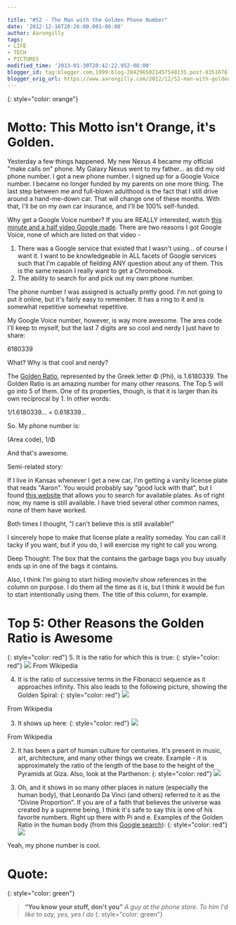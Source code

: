 ```yaml
---

title: "#52 - The Man with the Golden Phone Number"
date: '2012-12-16T20:26:00.001-08:00'
author: Aarongilly
tags:
- LIFE
- TECH
- PICTURES
modified_time: '2013-01-30T20:42:22.952-08:00'
blogger_id: tag:blogger.com,1999:blog-2842965021457548135.post-835167670809775954
blogger_orig_url: https://www.aarongilly.com/2012/12/52-man-with-golden-phone-number.html
---
```


{: style="color: orange"}
# Motto: This Motto isn't Orange, it's Golden.

Yesterday a few things happened. My new Nexus 4 became my official "make calls on" phone. My Galaxy Nexus went to my father... as did my old phone number. I got a new phone number. I signed up for a Google Voice number. I became no longer funded by my parents on one more thing. The last step between me and full-blown adulthood is the fact that I still drive around a hand-me-down car. That will change one of these months. With that, I'll be on my own car insurance, and I'll be 100% self-funded.

Why get a Google Voice number? If you are REALLY  interested, watch [this minute and a half video Google made](https://www.youtube.com/watch?feature=player_embedded&v=cOZU7BOeQ58). There are two reasons I got Google Voice, none of which are listed on that video -
1. There was a Google service that existed that I wasn't using... of course I want it. I want to be knowledgeable in ALL facets of Google services such that I'm capable of fielding ANY question about any of them. This is the same reason I really want to get a Chromebook. 
2. The ability to search for and pick out my own phone number. 

The phone number I was assigned is actually pretty good. I'm not going to put it online, but it's fairly easy to remember. It has a ring to it and is somewhat repetitive somewhat repetitive. 

My Google Voice number, however, is way more awesome. The area code I'll keep to myself, but the last 7 digits are so cool and nerdy I just have to share:

6180339

What? Why is that cool and nerdy?

The [Golden Ratio](http://en.wikipedia.org/wiki/Golden_ratio), represented by the Greek letter Φ (Phi), is 1.6180339. The Golden Ratio is an amazing number for many other reasons. The Top 5 will go into 5 of them. One of its properties, though, is that it is larger than its own reciprocal by 1. In other words:

1/1.6180339... = 0.618339...

So. My phone number is:

(Area code), 1/Φ

And that's awesome.

Semi-related story:

If I live in Kansas whenever I get a new car, I'm getting a vanity license plate that reads "Aaron". You would probably say "good luck with that", but I found [this website](https://www.kdor.org/personalizedplatelookup/Default.aspx) that allows you to search for available plates. As of right now, my name is still available. I have tried several other common names, none of them have worked.

Both times I thought, "I can't believe this is still available!"

I sincerely hope to make that license plate a reality someday. You can call it tacky if you want, but if you do, I will exercise my right to call you wrong. 

Deep Thought: The box that the contains the garbage bags you buy usually ends up in one of the bags it contains. 

Also, I think I'm going to start hiding movie/tv show references in the column on purpose. I do them all the time as it is, but I think it would be fun to start intentionally using them. The title of this column, for example.

# Top 5: Other Reasons the Golden Ratio is Awesome
{: style="color: red"}
5. It is the ratio for which this is true:
{: style="color: red"}
![](http://upload.wikimedia.org/wikipedia/commons/4/44/Golden_ratio_line.svg)
From Wikipedia

4. It is the ratio of successive terms in the Fibonacci sequence as it approaches infinity. This also leads to the following picture, showing the Golden Spiral:
{: style="color: red"}
![](http://upload.wikimedia.org/wikipedia/commons/9/93/Fibonacci_spiral_34.svg)

From Wikipedia

3. It shows up here:
{: style="color: red"}
![](http://upload.wikimedia.org/wikipedia/commons/3/30/Pentagram-phi.svg)

From Wikipedia

2. It has been a part of human culture for centuries. It's present in music, art, architecture, and many other things we create. Example - it is approximately the ratio of the length of the base to the height of the Pyramids at Giza. Also, look at the Parthenon:
{: style="color: red"}
![](http://www.eatthedamncake.com/wordpress/wp-content/uploads/2010/11/golden-parthenon.jpg)

1. Oh, and it shows in so many other places in nature (especially the human body), that Leonardo Da Vinci (and others) referred to it as the "Divine Proportion". If you are of a faith that believes the universe was created by a supreme being, I think it's safe to say this is one of his favorite numbers. Right up there with Pi and e. Examples of the Golden Ratio in the human body (from this [Google search](https://www.google.com/search?q=The+golden+ratio+in+the+human+body)):
{: style="color: red"}
![](http://www.evolutionoftruth.com/images/tiger.gif)

Yeah, my phone number is cool.

# Quote:
{: style="color: green"}
> **“You know your stuff, don't you”**
<cite>A guy at the phone store. To him I'd like to say, yes, yes I do</cite>
{: style="color: green"}